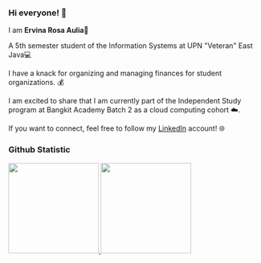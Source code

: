 ### Hi everyone! 👋

<!--
**ervinarosaa/ervinarosaa** is a ✨ _special_ ✨ repository because its `README.md` (this file) appears on your GitHub profile.

Here are some ideas to get you started:

- 🔭 I’m currently working on ...
- 🌱 I’m currently learning ...
- 👯 I’m looking to collaborate on ...
- 🤔 I’m looking for help with ...
- 💬 Ask me about ...
- 📫 How to reach me: ...
- 😄 Pronouns: ...
- ⚡ Fun fact: ...
-->

I am **Ervina Rosa Aulia**🌸

A 5th semester student of the Information Systems at UPN "Veteran" East Java💻

I have a knack for organizing and managing finances for student organizations. 💰

I am excited to share that I am currently part of the Independent Study program at Bangkit Academy Batch 2 as a cloud computing cohort ☁️.

If you want to connect, feel free to follow my [LinkedIn](https://www.linkedin.com/in/ervinarosaaulia/) account! 🌐

### Github Statistic
<p align="left">
<a href="https://github.com/penuliscode">
  <img height="180em" src="https://github-readme-stats-eight-theta.vercel.app/api?username=ervinarosaa&show_icons=true&theme=algolia&include_all_commits=true&count_private=true"/>
  <img height="180em" src="https://github-readme-stats-eight-theta.vercel.app/api/top-langs/?username=ervinarosaa&layout=compact&layout=compact&theme=algolia"/>
</a>
</p>
